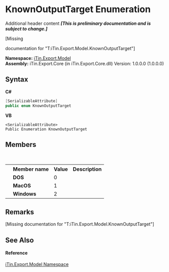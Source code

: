 # KnownOutputTarget Enumeration
Additional header content _**\[This is preliminary documentation and is subject to change.\]**_

\[Missing <summary> documentation for "T:iTin.Export.Model.KnownOutputTarget"\]

**Namespace:**&nbsp;<a href="ef57ffcc-e95e-b212-5a46-9aa6f5a3511f">iTin.Export.Model</a><br />**Assembly:**&nbsp;iTin.Export.Core (in iTin.Export.Core.dll) Version: 1.0.0.0 (1.0.0.0)

## Syntax

**C#**<br />
``` C#
[SerializableAttribute]
public enum KnownOutputTarget
```

**VB**<br />
``` VB
<SerializableAttribute>
Public Enumeration KnownOutputTarget
```


## Members
&nbsp;<table><tr><th></th><th>Member name</th><th>Value</th><th>Description</th></tr><tr><td /><td target="F:iTin.Export.Model.KnownOutputTarget.DOS">**DOS**</td><td>0</td><td /></tr><tr><td /><td target="F:iTin.Export.Model.KnownOutputTarget.MacOS">**MacOS**</td><td>1</td><td /></tr><tr><td /><td target="F:iTin.Export.Model.KnownOutputTarget.Windows">**Windows**</td><td>2</td><td /></tr></table>

## Remarks
\[Missing <remarks> documentation for "T:iTin.Export.Model.KnownOutputTarget"\]

## See Also


#### Reference
<a href="ef57ffcc-e95e-b212-5a46-9aa6f5a3511f">iTin.Export.Model Namespace</a><br />